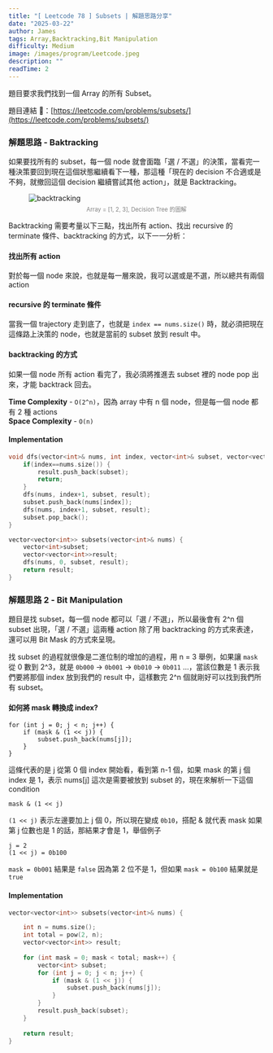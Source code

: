 ```yaml
---
title: "[ Leetcode 78 ] Subsets | 解題思路分享"
date: "2025-03-22"
author: James
tags: Array,Backtracking,Bit Manipulation
difficulty: Medium
image: /images/program/Leetcode.jpeg
description: ""
readTime: 2
---
```


題目要求我們找到一個 Array 的所有 Subset。

題目連結 🔗：[https://leetcode.com/problems/subsets/](https://leetcode.com/problems/subsets/)

### **解題思路 - Baktracking**

如果要找所有的 subset，每一個 node 就會面臨「選 / 不選」的決策，當看完一種決策要回到現在這個狀態繼續看下一種，那這種「現在的 decision 不合適或是不夠，就撤回這個 decision 繼續嘗試其他 action」，就是 Backtracking。

<figure>
  <img src="/images/leetcode/leetcode-78/decision-tree.png" alt="backtracking" />
  <figcaption style="font-size: 0.8em; text-align: center; color: gray; margin-top: 5px; margin-bottom: 10px;">
    Array = [1, 2, 3], Decision Tree 的圖解
  </figcaption>
</figure>

Backtracking 需要考量以下三點，找出所有 action、找出 recursive 的 terminate 條件、backtracking 的方式，以下一一分析：

#### **找出所有 action**

對於每一個 node 來說，也就是每一層來說，我可以選或是不選，所以總共有兩個 action

#### **recursive 的 terminate 條件**

當我一個 trajectory 走到底了，也就是 `index == nums.size()` 時，就必須把現在這條路上決策的 node，也就是當前的 subset 放到 result 中。

#### **backtracking 的方式**

如果一個 node 所有 action 看完了，我必須將推進去 subset 裡的 node pop 出來，才能 backtrack 回去。

**Time Complexity** - `O(2^n)`，因為 array 中有 n 個 node，但是每一個 node 都有 2 種 actions<br>
**Space Complexity** - `O(n)`

#### **Implementation**

```cpp
void dfs(vector<int>& nums, int index, vector<int>& subset, vector<vector<int>>& result){
    if(index==nums.size()) {
        result.push_back(subset);
        return;
    }
    dfs(nums, index+1, subset, result);
    subset.push_back(nums[index]);
    dfs(nums, index+1, subset, result);
    subset.pop_back();
}

vector<vector<int>> subsets(vector<int>& nums) {
    vector<int>subset;
    vector<vector<int>>result;
    dfs(nums, 0, subset, result);
    return result;
}
```
### **解題思路 2 - Bit Manipulation**

題目是找 subset，每一個 node 都可以「選 / 不選」，所以最後會有 2^n 個 subset 出現，「選 / 不選」這兩種 action 除了用 backtracking 的方式來表達，還可以用 Bit Mask 的方式來呈現。

找 subset 的過程就很像是二進位制的增加的過程，用 n = 3 舉例，如果讓 `mask` 從 0 數到 2^3，就是 `0b000` -> `0b001` -> `0b010` -> `0b011` ...，當該位數是 1 表示我們要將那個 index 放到我們的 result 中，這樣數完 2^n 個就剛好可以找到我們所有 subset。

#### **如何將 mask 轉換成 index?**

```
for (int j = 0; j < n; j++) {
    if (mask & (1 << j)) { 
        subset.push_back(nums[j]);
    }
}
```

這條代表的是 j 從第 0 個 index 開始看，看到第 n-1 個，如果 mask 的第 j 個 index 是 1，表示 nums[j] 這次是需要被放到 subset 的，現在來解析一下這個 condition

```
mask & (1 << j)
```

`(1 << j)` 表示左邊要加上 j 個 0，所以現在變成 `0b10`，搭配 & 就代表 mask 如果第 j 位數也是 1 的話，那結果才會是 1，舉個例子

```
j = 2
(1 << j) = 0b100
```

`mask = 0b001` 結果是 `false` 因為第 2 位不是 1，但如果 `mask = 0b100` 結果就是 `true`

#### **Implementation**

```cpp
vector<vector<int>> subsets(vector<int>& nums) {

    int n = nums.size();
    int total = pow(2, n);
    vector<vector<int>> result;
    
    for (int mask = 0; mask < total; mask++) { 
        vector<int> subset;
        for (int j = 0; j < n; j++) {
            if (mask & (1 << j)) { 
                subset.push_back(nums[j]);
            }
        }
        result.push_back(subset);
    }
    
    return result;
}
```